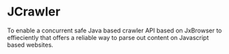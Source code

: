 # JCrawler
To enable a concurrent safe Java based crawler API based on JxBrowser to effieciently that offers a reliable way to parse out content on Javascript based websites.
